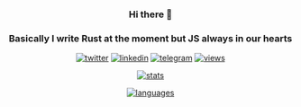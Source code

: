 <div align="center">
  
### Hi there 👋
### Basically I write Rust at the moment but JS always in our hearts

[linkedin]: https://img.shields.io/static/v1?label=&message=LinkedIn&&color=3B3B7A&logo=linkedin
[telegram]: https://img.shields.io/static/v1?label=&message=Telegram&&color=3B3B7A&logo=telegram
[twitter]: https://img.shields.io/static/v1?label=&message=Twitter&&color=3B3B7A&logo=twitter
[views]: https://komarev.com/ghpvc/?username=Raduc4&color=3B3B7A
[stats]: https://github-readme-stats.vercel.app/api?username=Raduc4&count_private=true&show_icons=true&theme=synthwave&include_all_commits=true
[languages]: https://github-readme-stats.vercel.app/api/top-langs?username=Raduc4&layout=compact&theme=synthwave

[![twitter]](https://twitter.com/radu_c4)
[![linkedin]](https://www.linkedin.com/in/radioncz/)
[![telegram]](https://t.me/lamacama200/)
[![views]](https://github.com/antonkomarev/github-profile-views-counter)
  
[![stats]](https://github.com/anuraghazra/github-readme-stats)

[![languages]](https://github.com/anuraghazra/github-readme-stats)
  
</div>
